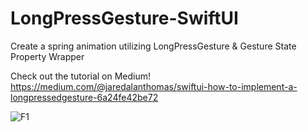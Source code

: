 # LongPressGesture-SwiftUI
Create a spring animation utilizing LongPressGesture &amp; Gesture State Property Wrapper

Check out the tutorial on Medium! https://medium.com/@jaredalanthomas/swiftui-how-to-implement-a-longpressedgesture-6a24fe42be72 

![F1](https://user-images.githubusercontent.com/46407090/82724935-601ca300-9c8e-11ea-8ce5-aeacf5ca1d90.gif)
